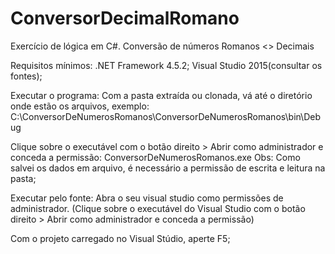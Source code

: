 # ConversorDecimalRomano
Exercício de lógica em C#. Conversão de números Romanos <> Decimais

Requisitos mínimos:
.NET Framework 4.5.2;
Visual Studio 2015(consultar os fontes);

Executar o programa:
  Com a pasta extraída ou clonada, vá até o diretório onde estão os arquivos, exemplo:
  C:\ConversorDeNumerosRomanos\ConversorDeNumerosRomanos\bin\Debug

  Clique sobre o executável com o botão direito > Abrir como administrador e conceda a permissão:
  ConversorDeNumerosRomanos.exe
  Obs: Como salvei os dados em arquivo, é necessário a permissão de escrita e leitura na pasta;

Executar pelo fonte:
  Abra o seu visual studio como permissões de administrador.
  (Clique sobre o executável do Visual Studio com o botão direito > Abrir como administrador e conceda a permissão)
  
  Com o projeto carregado no Visual Stúdio, aperte F5;
